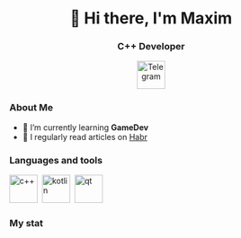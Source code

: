 <div id="header" align="center">
  <h1>👋 Hi there, I'm Maxim</h1>
  <h3>C++ Developer</h3>
</div>

<div id="socials" align="center">
  <a href="https://t.me/xegare">
    <img src="https://upload.wikimedia.org/wikipedia/commons/8/82/Telegram_logo.svg" alt="Telegram" width="50"/>
  </a>
</div>


### About Me
- 🌱 I’m currently learning **GameDev**
- 🔭 I regularly read articles on [Habr](https://habr.com/ru/articles/)

### Languages and tools
<img src="https://cdn.jsdelivr.net/gh/devicons/devicon@latest/icons/cplusplus/cplusplus-original.svg" title="c++" width="50"/>&nbsp;
<img src="https://cdn.jsdelivr.net/gh/devicons/devicon@latest/icons/kotlin/kotlin-original.svg" title="kotlin" width="50"/>&nbsp;
<img src="https://cdn.jsdelivr.net/gh/devicons/devicon@latest/icons/qt/qt-original.svg" title="qt" width="50"/>&nbsp;

### My stat
<div id="stat" align="center">
    <img src="https://github-profile-summary-cards.vercel.app/api/cards/profile-details?username=xegare&theme=github_dark" alt=""/>
    <img src="http://github-profile-summary-cards.vercel.app/api/cards/repos-per-language?username=xegare&theme=github_dark" alt=""/>
     <img src="https://github-profile-summary-cards.vercel.app/api/cards/stats?username=xegare&theme=github_dark" alt=""/>
</div>
